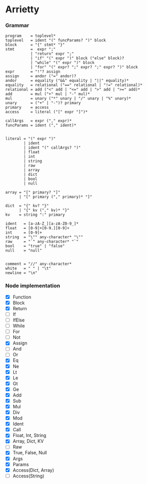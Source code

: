 # Arrietty

### Grammar
```text
program    = toplevel*
toplevel   = ident "(" funcParams? ")" block
block      = "{" stmt* "}"
stmt       =  expr ";"
           | "return" expr ";"
           | "if" "(" expr ")" block ("else" block)?
           | "while" "(" expr ")" block
           | "for" "(" expr? ";" expr? ";" expr? ")" block
expr       = "!"? assign
assign     = andor ("=" andor)?
andor      = equality ("&&" equality | "||" equality)*
equality   = relational ("==" relational | "!=" relational)*
relational = add ("<" add | "<=" add | ">" add | ">=" add)*
add        = mul ("+" mul | "-" mul)*
mul        = unary ("*" unary | "/" unary | "%" unary)*
unary      = ("+" | "-")? primary
primary    = access
access     = literal ("[" expr "]")*

callArgs   = expr ("," expr)*
funcParams = ident ("," ident)*


literal = "(" expr ")"
        | ident
        | ident "(" callArgs? ")"
        | float
        | int
        | string
        | raw
        | array
        | dict
        | bool
        | null

array = "[" primary? "]"
      | "[" primary ("," primary)* "]"

dict  = "{" kv? "}"
      | "{" kv ("," kv)* "}"
kv    = string ":" primary

ident   = [a-zA-Z_][a-zA-Z0-9_]*
float   = [0-9]+[0-9.][0-9]+
int     = [0-9]+
string  = "\"" any-character* "\""
raw     = "`" any-character* "`"
bool    = "true" | "false"
null    = "null"


comment = "//" any-character*
white   = " " | "\t"
newline = "\n"
```

### Node implementation
- [x] Function
- [x] Block
- [x] Return 
- [ ] If
- [ ] IfElse
- [ ] While
- [ ] For
- [ ] Not
- [x] Assign
- [ ] And
- [ ] Or
- [x] Eq
- [x] Ne
- [x] Lt
- [x] Le
- [x] Gt
- [x] Ge
- [x] Add
- [x] Sub
- [x] Mul
- [x] Div
- [x] Mod
- [x] Ident
- [x] Call
- [x] Float, Int, String
- [x] Array, Dict, KV
- [ ] Raw
- [x] True, False, Null
- [x] Args
- [x] Params
- [x] Access(Dict, Array)
- [ ] Access(String)
